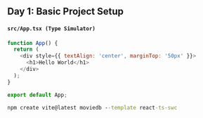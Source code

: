 ## **Day 1: Basic Project Setup**


#### `src/App.tsx (Type Simulator)`

```js
function App() {
  return (
    <div style={{ textAlign: 'center', marginTop: '50px' }}>
      <h1>Hello World</h1>
    </div>
  );
}

export default App;
```
```cmd
npm create vite@latest moviedb --template react-ts-swc
```
